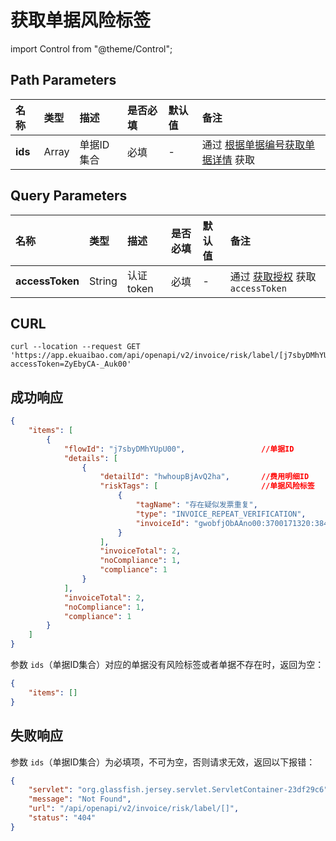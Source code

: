 # 获取单据风险标签

import Control from "@theme/Control";

<Control
method="GET"
url="/api/openapi/v2/invoice/risk/label/[`ids`]"
/>

## Path Parameters

| 名称 | 类型 | 描述 | 是否必填 | 默认值 | 备注 |
| :--- | :--- | :--- | :--- |:--- | :--- |
| **ids** | Array | 单据ID集合 | 必填 | - | 通过 [根据单据编号获取单据详情](/docs/open-api/flows/get-forms-details-byCode) 获取 |

## Query Parameters

| 名称 | 类型 | 描述 | 是否必填 | 默认值 | 备注 |
| :--- | :--- | :--- | :--- |:--- | :--- |
| **accessToken** | String | 认证token | 必填 | - | 通过 [获取授权](/docs/open-api/getting-started/auth) 获取 `accessToken` |

## CURL
```shell
curl --location --request GET 'https://app.ekuaibao.com/api/openapi/v2/invoice/risk/label/[j7sbyDMhYUpU00]?accessToken=ZyEbyCA-_Auk00'
```

## 成功响应
```json
{
    "items": [
        {
            "flowId": "j7sbyDMhYUpU00",                 //单据ID
            "details": [
                {
                    "detailId": "hwhoupBjAvQ2ha",       //费用明细ID
                    "riskTags": [                       //单据风险标签
                        {
                            "tagName": "存在疑似发票重复",
                            "type": "INVOICE_REPEAT_VERIFICATION",
                            "invoiceId": "gwobfjObAAno00:3700171320:38415400"
                        }
                    ],
                    "invoiceTotal": 2,
                    "noCompliance": 1,
                    "compliance": 1
                }
            ],
            "invoiceTotal": 2,
            "noCompliance": 1,
            "compliance": 1
        }
    ]
}
```

参数 `ids`（单据ID集合）对应的单据没有风险标签或者单据不存在时，返回为空：
```json
{
    "items": []
}
```
## 失败响应
参数 `ids`（单据ID集合）为必填项，不可为空，否则请求无效，返回以下报错：
```json
{
    "servlet": "org.glassfish.jersey.servlet.ServletContainer-23df29c6",
    "message": "Not Found",
    "url": "/api/openapi/v2/invoice/risk/label/[]",
    "status": "404"
}
```



